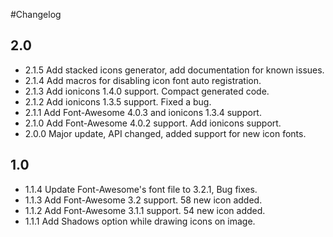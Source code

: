 #Changelog

## 2.0
- 2.1.5 Add stacked icons generator, add documentation for known issues.
- 2.1.4 Add macros for disabling icon font auto registration.
- 2.1.3 Add ionicons 1.4.0 support. Compact generated code.
- 2.1.2 Add ionicons 1.3.5 support. Fixed a bug.
- 2.1.1 Add Font-Awesome 4.0.3 and ionicons 1.3.4 support.
- 2.1.0 Add Font-Awesome 4.0.2 support. Add ionicons support.
- 2.0.0 Major update, API changed, added support for new icon fonts.

## 1.0
- 1.1.4 Update Font-Awesome's font file to 3.2.1, Bug fixes.
- 1.1.3 Add Font-Awesome 3.2 support. 58 new icon added.
- 1.1.2 Add Font-Awesome 3.1.1 support. 54 new icon added.
- 1.1.1 Add Shadows option while drawing icons on image.
